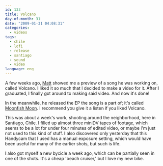```yaml
---
id: 133
title: Volcano
day-of-month: 31
date: "2009-01-31 04:08:31"
categories:
  - videos
tags:
  - chile
  - lofi
  - release
  - santiago
  - sound
  - video
language: eng
---
```


A few weeks ago, [Matt](http://www.fireandrobot.com/) showed me a preview of a song he was working on, called Volcano. I liked it so much that I decided to make a video for it. After I graduated, I finally got around to making said video. And now it's done!

<video-embed service="vimeo" id="3024136" width="500" height="377" />

In the meanwhile, he released the EP the song is a part of; it's called [Moonfish Moon](http://www.fireandrobot.com/?p=361). I recommend you give it a listen if you liked Volcano.

This was about a week's work, shooting around the neighborhood, here in Santiago, Chile. I filled up almost three miniDV tapes of footage, which seems to be a lot for under four minutes of edited video, or maybe I'm just not used to this kind of stuff. I also discovered only yesterday that this Handycam that I used has a manual exposure setting, which would have been useful for many of the earlier shots, but such is life.

I also got myself a new bycicle a week ago, which can be partially seen in one of the shots. It's a cheap 'beach cruiser,' but I love my new bike.
